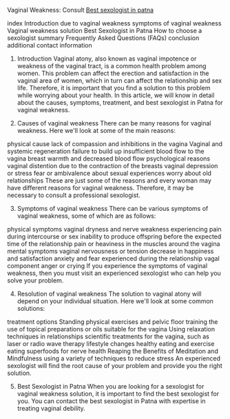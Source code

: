 Vaginal Weakness: Consult <a href="https://jeevandatahealthclinic.com/">Best sexologist in patna</a>

index
Introduction
due to vaginal weakness
symptoms of vaginal weakness
Vaginal weakness solution
Best Sexologist in Patna
How to choose a sexologist
summary
Frequently Asked Questions (FAQs)
conclusion
additional contact information
1. Introduction
Vaginal atony, also known as vaginal impotence or weakness of the vaginal tract, is a common health problem among women. This problem can affect the erection and satisfaction in the vaginal area of ​​women, which in turn can affect the relationship and sex life. Therefore, it is important that you find a solution to this problem while worrying about your health. In this article, we will know in detail about the causes, symptoms, treatment, and best sexologist in Patna for vaginal weakness.

2. Causes of vaginal weakness
There can be many reasons for vaginal weakness. Here we'll look at some of the main reasons:

physical cause
lack of compassion and inhibitions in the vagina
Vaginal and systemic regeneration failure to build up
insufficient blood flow to the vagina
breast warmth and decreased blood flow
psychological reasons
vaginal distention due to the contraction of the breasts
vaginal depression or stress
fear or ambivalence about sexual experiences
worry about old relationships
These are just some of the reasons and every woman may have different reasons for vaginal weakness. Therefore, it may be necessary to consult a professional sexologist.

3. Symptoms of vaginal weakness
There can be various symptoms of vaginal weakness, some of which are as follows:

physical symptoms
vaginal dryness and nerve weakness
experiencing pain during intercourse or sex
inability to produce offspring before the expected time of the relationship
pain or heaviness in the muscles around the vagina
mental symptoms
vaginal nervousness or tension
decrease in happiness and satisfaction
anxiety and fear experienced during the relationship
vagal component anger or crying
If you experience the symptoms of vaginal weakness, then you must visit an experienced sexologist who can help you solve your problem.

4. Resolution of vaginal weakness
The solution to vaginal atony will depend on your individual situation. Here we'll look at some common solutions:

treatment options
Standing physical exercises and pelvic floor training
the use of topical preparations or oils suitable for the vagina
Using relaxation techniques in relationships
scientific treatments for the vagina, such as laser or radio wave therapy
lifestyle changes
healthy eating and exercise
eating superfoods for nerve health
Reaping the Benefits of Meditation and Mindfulness
using a variety of techniques to reduce stress
An experienced sexologist will find the root cause of your problem and provide you the right solution.

5. Best Sexologist in Patna
When you are looking for a sexologist for vaginal weakness solution, it is important to find the best sexologist for you. You can contact the best sexologist in Patna with expertise in treating vaginal debility.
